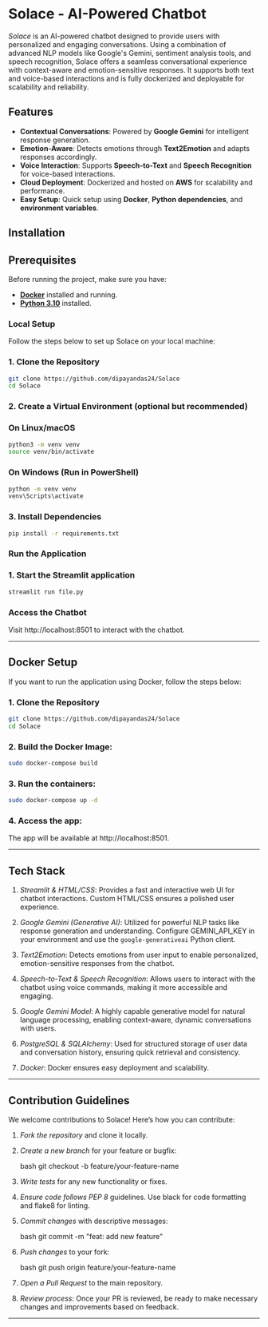 

# Solace - AI-Powered Chatbot

*Solace* is an AI-powered chatbot designed to provide users with personalized and engaging conversations. Using a combination of advanced NLP models like Google's Gemini, sentiment analysis tools, and speech recognition, Solace offers a seamless conversational experience with context-aware and emotion-sensitive responses. It supports both text and voice-based interactions and is fully dockerized and deployable for scalability and reliability.

## Features
- **Contextual Conversations**: Powered by **Google Gemini** for intelligent response generation.
- **Emotion-Aware**: Detects emotions through **Text2Emotion** and adapts responses accordingly.
- **Voice Interaction**: Supports **Speech-to-Text** and **Speech Recognition** for voice-based interactions.
- **Cloud Deployment**: Dockerized and hosted on **AWS** for scalability and performance.
- **Easy Setup**: Quick setup using **Docker**, **Python dependencies**, and **environment variables**.


## Installation

## Prerequisites  
Before running the project, make sure you have:  
- **[Docker](https://docs.docker.com/get-docker/)** installed and running.  
- **[Python 3.10](https://www.python.org/downloads/)** installed. 

### Local Setup
Follow the steps below to set up Solace on your local machine:

###  1. Clone the Repository  

```bash
git clone https://github.com/dipayandas24/Solace  
cd Solace  
```

###  2. Create a Virtual Environment (optional but recommended)  

###  On Linux/macOS  

```bash
python3 -m venv venv  
source venv/bin/activate 
``` 

###  On Windows (Run in PowerShell)  

```bash
python -m venv venv  
venv\Scripts\activate  
```

###  3. Install Dependencies  

```bash
pip install -r requirements.txt  
```

###  Run the Application  

###  1. Start the Streamlit application  

```bash
streamlit run file.py  
```

###  Access the Chatbot

Visit http://localhost:8501 to interact with the chatbot.

---

## Docker Setup

If you want to run the application using Docker, follow the steps below:

###  1. Clone the Repository  

```bash
git clone https://github.com/dipayandas24/Solace  
cd Solace 
```


### 2. Build the Docker Image:

   ```bash
   sudo docker-compose build
   ```

### 3. Run the containers:

   ```bash
   sudo docker-compose up -d
   ```

### 4. Access the app:

   The app will be available at http://localhost:8501.

---

## Tech Stack

1. *Streamlit & HTML/CSS*: Provides a fast and interactive web UI for chatbot interactions. Custom HTML/CSS ensures a polished user experience.
   
2. *Google Gemini (Generative AI)*: Utilized for powerful NLP tasks like response generation and understanding. Configure GEMINI_API_KEY in your environment and use the `google-generativeai` Python client.

3. *Text2Emotion*: Detects emotions from user input to enable personalized, emotion-sensitive responses from the chatbot.

4. *Speech-to-Text & Speech Recognition*: Allows users to interact with the chatbot using voice commands, making it more accessible and engaging.

5. *Google Gemini Model*: A highly capable generative model for natural language processing, enabling context-aware, dynamic conversations with users.

6. *PostgreSQL & SQLAlchemy*: Used for structured storage of user data and conversation history, ensuring quick retrieval and consistency.

7. *Docker*: Docker ensures easy deployment and scalability.

---

## Contribution Guidelines

We welcome contributions to Solace! Here’s how you can contribute:

1. *Fork the repository* and clone it locally.

2. *Create a new branch* for your feature or bugfix:

   bash
   git checkout -b feature/your-feature-name
   

3. *Write tests* for any new functionality or fixes.

4. *Ensure code follows PEP 8* guidelines. Use black for code formatting and flake8 for linting.

5. *Commit changes* with descriptive messages:

   bash
   git commit -m "feat: add new feature"
   

6. *Push changes* to your fork:

   bash
   git push origin feature/your-feature-name
   

7. *Open a Pull Request* to the main repository.

8. *Review process*: Once your PR is reviewed, be ready to make necessary changes and improvements based on feedback.

---

